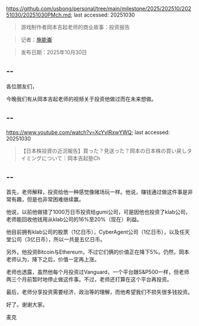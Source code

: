 https://github.com/usbong/personal/tree/main/milestone/2025/202510/20251030/20251030PMch.md; last accessed: 20251030

> 游戏制作者岡本吉起老师的商业故事：投资报告
   
> 记者：[施能崙](https://www.linkedin.com/in/michaelsyson/)

> 发布日期：2025年10月30日

## --

各位朋友们，

今晚我们有从岡本吉起老师的视频关于投资他做过而在未来想做。

## --

https://www.youtube.com/watch?v=XcYvIRxwYWQ; last accessed: 20251030

> 【日本株投資の近況報告】買った？見送った？岡本の日本株の買い戻しタイミングについて｜岡本吉起塾Ch

## --

首先，老师解释，投资给他一种感觉像赌场玩一样。他说，赚钱通过做这件事是非常有趣，但是也非常困难继续赢。

他说，以前他做错了1000万日币投资给gumi公司，可是因他也投资了klab公司，老师能回收他钱用从klab公司的16%至20%（现在）利益。

他目前拥有klab公司的股票（1亿日币），CyberAgent公司（1亿日币），以及任天堂公司（3亿日币），所以一共是五亿日币。

另外，他投资Bitcoin与Ethereum，不过它们俩的价值正在降下5%。仍然，岡本老师认为，降下之后，价值一定再上涨。

老师也透露，虽然他每个月投资过Vanguard，一个平台跟S&P500一样，但老师两三个月前暂时地停止做这件事。不过，老师还打算在这个平台再投资。

最后，老师分享投资需要经济，政治等的理解，而他希望我们不损失很多钱投资。

好了。谢谢大家。

麦克
